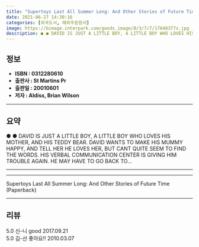 ```yaml
---
title: "Supertoys Last All Summer Long: And Other Stories of Future Time (Paperback)"
date: 2021-06-27 14:30:16
categories: [외국도서, 해외주문원서]
image: https://bimage.interpark.com/goods_image/8/3/7/7/17648377s.jpg
description: ● ● DAVID IS JUST A LITTLE BOY, A LITTLE BOY WHO LOVES HIS MOTHER, AND HIS TEDDY BEAR. DAVID WANTS TO MAKE HIS MUMMY HAPPY, AND TELL HER HE LOVES HER, BUT CAN
---
```


## **정보**

- **ISBN : 0312280610**
- **출판사 : St Martins Pr**
- **출판일 : 20010601**
- **저자 : Aldiss, Brian Wilson**

------



## **요약**

●  ●  DAVID IS JUST A LITTLE BOY, A LITTLE BOY WHO LOVES HIS MOTHER, AND HIS TEDDY BEAR. DAVID WANTS TO MAKE HIS MUMMY HAPPY, AND TELL HER HE LOVES HER, BUT CANT QUITE SEEM TO FIND THE WORDS. HIS VERBAL COMMUNICATION CENTER IS GIVING HIM TROUBLE AGAIN. HE MAY HAVE TO GO BACK TO... 

------



------


Supertoys Last All Summer Long: And Other Stories of Future Time (Paperback) 

------


## **리뷰** 

5.0 신-니 good 2017.09.21 <br/>5.0 김-선 좋아요!! 2010.03.07 <br/>